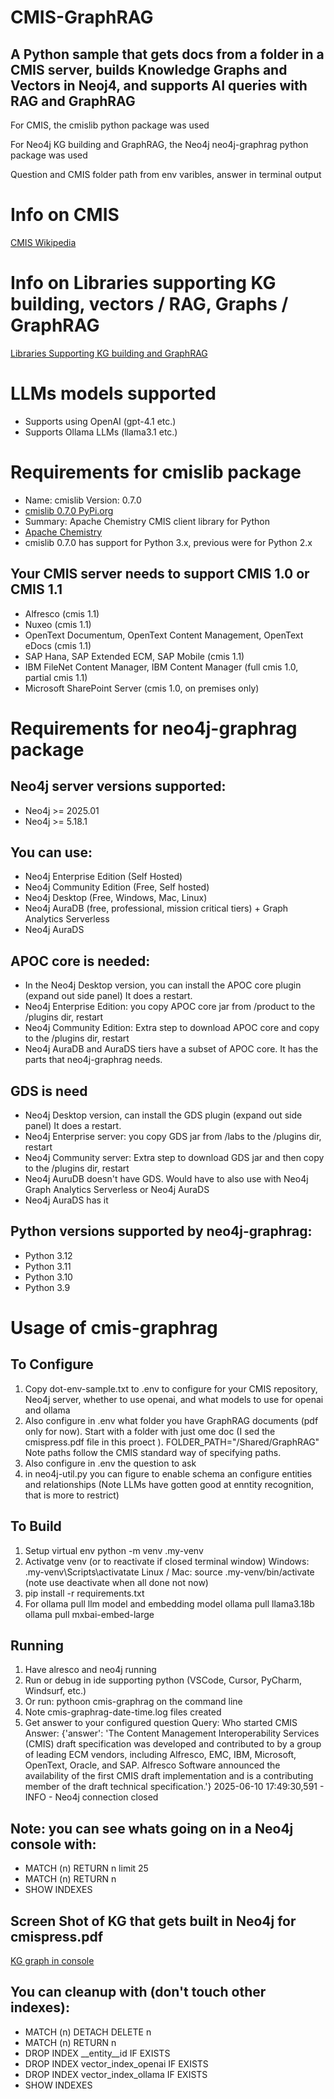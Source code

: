 # CMIS-GraphRAG

## A Python sample that gets docs from a folder in a CMIS server, builds Knowledge Graphs and Vectors in Neoj4, and supports AI queries with RAG and GraphRAG

For CMIS, the cmislib python package was used

For Neo4j KG building and GraphRAG, the Neo4j neo4j-graphrag python package was used

Question and CMIS folder path from env varibles, answer in terminal output

# Info on CMIS

[CMIS Wikipedia](https://en.wikipedia.org/wiki/Content_Management_Interoperability_Services)

# Info on Libraries supporting KG building, vectors / RAG, Graphs / GraphRAG

[Libraries Supporting KG building and GraphRAG](https://github.com/stevereiner/cmis-graphrag/blob/main/Libraries%20Supporting%20KG%20building%20and%20GraphRAG.md)

# LLMs models supported

- Supports using OpenAI (gpt-4.1 etc.)
- Supports Ollama LLMs (llama3.1 etc.)

# Requirements for cmislib package
- Name: cmislib Version: 0.7.0
- [cmislib 0.7.0 PyPi.org](https://pypi.org/project/cmislib/)
- Summary: Apache Chemistry CMIS client library for Python
- [Apache Chemistry](http://chemistry.apache.org/)
- cmislib 0.7.0 has support for Python 3.x, previous were for Python 2.x

## Your CMIS server needs to support CMIS 1.0 or CMIS 1.1
- Alfresco (cmis 1.1)
- Nuxeo (cmis 1.1)
- OpenText Documentum, OpenText Content Management, OpenText eDocs (cmis 1.1)
- SAP Hana, SAP Extended ECM, SAP Mobile (cmis 1.1)
- IBM FileNet Content Manager, IBM Content Manager (full cmis 1.0, partial cmis 1.1)
- Microsoft SharePoint Server (cmis 1.0, on premises only)


# Requirements for neo4j-graphrag package

## Neo4j server versions supported:
- Neo4j >= 2025.01
- Neo4j >= 5.18.1

## You can use:
- Neo4j Enterprise Edition (Self Hosted)
- Neo4j Community Edition (Free, Self hosted)
- Neo4j Desktop (Free, Windows, Mac, Linux)
- Neo4j AuraDB (free, professional, mission critical tiers) + Graph Analytics Serverless
- Neo4j AuraDS

## APOC core is needed:
- In the Neo4j Desktop version, you can install the APOC core plugin (expand out side panel) It does a restart.
- Neo4j Enterprise Edition: you copy APOC core jar from /product to the /plugins dir, restart
- Neo4j Community Edition: Extra step to download APOC core and copy to the /plugins dir, restart
- Neo4j AuraDB and AuraDS tiers have a subset of APOC core. It has the parts that neo4j-graphrag needs.

## GDS is need
- Neo4j Desktop version, can install the GDS plugin (expand out side panel) It does a restart.
- Neo4j Enterprise server: you copy GDS jar from /labs to the /plugins dir, restart
- Neo4j Community server: Extra step to download GDS jar and then copy to the /plugins dir, restart
- Neo4j AuruDB doesn't have GDS. Would have to also use with Neo4j Graph Analytics Serverless or Neo4j AuraDS
- Neo4j AuraDS has it

## Python versions supported by neo4j-graphrag:
- Python 3.12
- Python 3.11
- Python 3.10
- Python 3.9

# Usage of cmis-graphrag

## To Configure
1. Copy dot-env-sample.txt to .env to configure for your CMIS repository, Neo4j server, whether to use openai,
and what models to use for openai and ollama
2. Also configure in .env what folder you have GraphRAG documents (pdf only for now). Start with a folder with just
ome doc (I sed the cmispress.pdf file in this proect ). FOLDER_PATH="/Shared/GraphRAG"  Note paths follow the CMIS standard way of specifying paths. 
3. Also configure in .env the question to ask
4. in neo4j-util.py you can figure to enable schema an configure entities and relationships
(Note LLMs have gotten good at enntity recognition, that is more to  restrict)

## To Build
1. Setup virtual env
python -m venv  .my-venv
2. Activatge venv  (or to reactivate if closed terminal window)
Windows: .my-venv\Scripts\activatate
Linux / Mac: source .my-venv/bin/activate
(note use deactivate when all done not now)
3. pip install -r requirements.txt
4. For ollama pull llm model and embedding model
ollama pull llama3.18b
ollama pull mxbai-embed-large

## Running
1. Have alresco and neo4j running
2. Run or debug in ide supporting python (VSCode, Cursor, PyCharm, Windsurf, etc.)
3. Or run: pythoon cmis-graphrag on the command line
4. Note cmis-graphrag-date-time.log files created
5. Get answer to your configured question
Query: Who started CMIS
Answer: {'answer': 'The Content Management Interoperability Services (CMIS) draft specification was developed and contributed to by a group of leading ECM vendors, including Alfresco, EMC, IBM, Microsoft, OpenText, Oracle, and SAP. Alfresco Software announced the availability of the first CMIS draft implementation and is a contributing member of the draft technical specification.'}
2025-06-10 17:49:30,591 - INFO - Neo4j connection closed

## Note: you can see whats going on in a Neo4j console with:
- MATCH (n) RETURN n limit 25
- MATCH (n) RETURN n
- SHOW INDEXES

## Screen Shot of KG that gets built in Neo4j for cmispress.pdf
[KG graph in console](https://github.com/stevereiner/cmis-graphrag/blob/main/KG%20graph%20in%20console.png)

## You can cleanup with (don't touch other indexes):
- MATCH (n) DETACH DELETE n
- MATCH (n) RETURN n
- DROP INDEX __entity__id IF EXISTS
- DROP INDEX vector_index_openai IF EXISTS
- DROP INDEX vector_index_ollama IF EXISTS
- SHOW INDEXES


